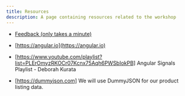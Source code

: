 ```yaml
---
title: Resources
description: A page containing resources related to the workshop
---
```



- [Feedback (only takes a minute)](https://pulsechecker.netlify.app/session/BQxCk)
- [https://angular.io](https://angular.io)

- [https://www.youtube.com/playlist?list=PLErOmyzRKOCr07Kcnx75Aqh6PWSbIokPB] Angular Signals Playlist - Deborah Kurata
- [https://dummyjson.com] We will use DummyJSON for our product listing data.